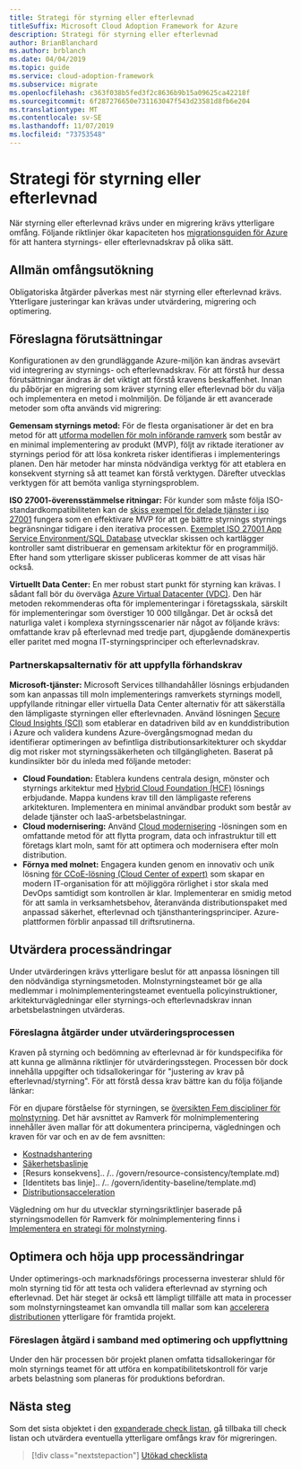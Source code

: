 ```yaml
---
title: Strategi för styrning eller efterlevnad
titleSuffix: Microsoft Cloud Adoption Framework for Azure
description: Strategi för styrning eller efterlevnad
author: BrianBlanchard
ms.author: brblanch
ms.date: 04/04/2019
ms.topic: guide
ms.service: cloud-adoption-framework
ms.subservice: migrate
ms.openlocfilehash: c363f038b5fed3f2c8636b9b15a09625ca42218f
ms.sourcegitcommit: 6f287276650e731163047f543d23581d8fb6e204
ms.translationtype: MT
ms.contentlocale: sv-SE
ms.lasthandoff: 11/07/2019
ms.locfileid: "73753548"
---
```

# <a name="governance-or-compliance-strategy"></a>Strategi för styrning eller efterlevnad

När styrning eller efterlevnad krävs under en migrering krävs ytterligare omfång. Följande riktlinjer ökar kapaciteten hos [migrationsguiden för Azure](../azure-migration-guide/index.md) för att hantera styrnings- eller efterlevnadskrav på olika sätt.

## <a name="general-scope-expansion"></a>Allmän omfångsutökning

Obligatoriska åtgärder påverkas mest när styrning eller efterlevnad krävs. Ytterligare justeringar kan krävas under utvärdering, migrering och optimering.

## <a name="suggested-prerequisites"></a>Föreslagna förutsättningar

Konfigurationen av den grundläggande Azure-miljön kan ändras avsevärt vid integrering av styrnings- och efterlevnadskrav. För att förstå hur dessa förutsättningar ändras är det viktigt att förstå kravens beskaffenhet. Innan du påbörjar en migrering som kräver styrning eller efterlevnad bör du välja och implementera en metod i molnmiljön. De följande är ett avancerade metoder som ofta används vid migrering:

**Gemensam styrnings metod:** För de flesta organisationer är det en bra metod för att [utforma modellen för moln införande ramverk](../../govern/guides/index.md) som består av en minimal implementering av produkt (MVP), följt av riktade iterationer av styrnings period för att lösa konkreta risker identifieras i implementerings planen. Den här metoder har minsta nödvändiga verktyg för att etablera en konsekvent styrning så att teamet kan förstå verktygen. Därefter utvecklas verktygen för att bemöta vanliga styrningsproblem.

**ISO 27001-överensstämmelse ritningar:** För kunder som måste följa ISO-standardkompatibiliteten kan de [skiss exempel för delade tjänster i iso 27001](https://docs.microsoft.com/azure/governance/blueprints/samples/iso27001-shared/index) fungera som en effektivare MVP för att ge bättre styrnings styrnings begränsningar tidigare i den iterativa processen. [Exemplet ISO 27001 App Service Environment/SQL Database](https://docs.microsoft.com/azure/governance/blueprints/samples/iso27001-ase-sql-workload) utvecklar skissen och kartlägger kontroller samt distribuerar en gemensam arkitektur för en programmiljö. Efter hand som ytterligare skisser publiceras kommer de att visas här också.

**Virtuellt Data Center:** En mer robust start punkt för styrning kan krävas. I sådant fall bör du överväga [Azure Virtual Datacenter (VDC)](../../reference/vdc.md). Den här metoden rekommenderas ofta för implementeringar i företagsskala, särskilt för implementeringar som överstiger 10 000 tillgångar. Det är också det naturliga valet i komplexa styrningsscenarier när något av följande krävs: omfattande krav på efterlevnad med tredje part, djupgående domänexpertis eller paritet med mogna IT-styrningsprinciper och efterlevnadskrav.

### <a name="partnership-option-to-complete-prerequisites"></a>Partnerskapsalternativ för att uppfylla förhandskrav

**Microsoft-tjänster:** Microsoft Services tillhandahåller lösnings erbjudanden som kan anpassas till moln implementerings ramverkets styrnings modell, uppfyllande ritningar eller virtuella Data Center alternativ för att säkerställa den lämpligaste styrningen eller efterlevnaden. Använd lösningen [Secure Cloud Insights (SCI)](https://download.microsoft.com/download/C/7/C/C7CEA89D-7BDB-4E08-B998-737C13107361/Secure_Cloud_Insights_Datasheet_EN_US.pdf) som etablerar en datadriven bild av en kunddistribution i Azure och validera kundens Azure-övergångsmognad medan du identifierar optimeringen av befintliga distributionsarkitekturer och skyddar dig mot risker mot styrningssäkerheten och tillgängligheten. Baserat på kundinsikter bör du inleda med följande metoder:

- **Cloud Foundation:** Etablera kundens centrala design, mönster och styrnings arkitektur med [Hybrid Cloud Foundation (HCF)](https://download.microsoft.com/download/D/8/7/D872DFD0-1C46-4145-95E4-B5EAB2958B96/Hybrid_Cloud_Foundation_Datasheet_EN_US.pdf) lösnings erbjudande. Mappa kundens krav till den lämpligaste referens arkitekturen. Implementera en minimal användbar produkt som består av delade tjänster och IaaS-arbetsbelastningar.
- **Cloud modernisering:** Använd [Cloud modernisering](https://download.microsoft.com/download/3/7/3/373F90E3-8568-44F3-B096-CD9C1CD28AB7/Cloud_Modernization_Datasheet_EN_US.pdf) -lösningen som en omfattande metod för att flytta program, data och infrastruktur till ett företags klart moln, samt för att optimera och modernisera efter moln distribution.
- **Förnya med molnet:** Engagera kunden genom en innovativ och unik lösning [för CCoE-lösning (Cloud Center of expert)](https://download.microsoft.com/download/F/8/B/F8BBE4BD-E5F8-4DFB-82F7-C0A4E17051BB/Cloud_Center_of_Excellence_Datasheet_EN_US.pdf) som skapar en modern IT-organisation för att möjliggöra rörlighet i stor skala med DevOps samtidigt som kontrollen är klar. Implementerar en smidig metod för att samla in verksamhetsbehov, återanvända distributionspaket med anpassad säkerhet, efterlevnad och tjänsthanteringsprinciper. Azure-plattformen förblir anpassad till driftsrutinerna.

## <a name="assess-process-changes"></a>Utvärdera processändringar

Under utvärderingen krävs ytterligare beslut för att anpassa lösningen till den nödvändiga styrningsmetoden. Molnstyrningsteamet bör ge alla medlemmar i molnimplementeringsteamet eventuella policyinstruktioner, arkitekturvägledningar eller styrnings-och efterlevnadskrav innan arbetsbelastningen utvärderas.

### <a name="suggested-action-during-the-assess-process"></a>Föreslagna åtgärder under utvärderingsprocessen

Kraven på styrning och bedömning av efterlevnad är för kundspecifika för att kunna ge allmänna riktlinjer för utvärderingsstegen. Processen bör dock innehålla uppgifter och tidsallokeringar för "justering av krav på efterlevnad/styrning". För att förstå dessa krav bättre kan du följa följande länkar:

För en djupare förståelse för styrningen, se [översikten Fem discipliner för molnstyrning](../../govern/governance-disciplines.md). Det här avsnittet av Ramverk för molnimplementering innehåller även mallar för att dokumentera principerna, vägledningen och kraven för var och en av de fem avsnitten:

- [Kostnadshantering](../../govern/cost-management/template.md)
- [Säkerhetsbaslinje](../../govern/security-baseline/template.md)
- [Resurs konsekvens].. /.. /govern/resource-consistency/template.md)
- [Identitets bas linje].. /.. /govern/identity-baseline/template.md)
- [Distributionsacceleration](../../govern/deployment-acceleration/template.md)

Vägledning om hur du utvecklar styrningsriktlinjer baserade på styrningsmodellen för Ramverk för molnimplementering finns i [Implementera en strategi för molnstyrning](../../govern/corporate-policy.md).

## <a name="optimize-and-promote-process-changes"></a>Optimera och höja upp processändringar

Under optimerings-och marknadsförings processerna investerar shluld för moln styrning tid för att testa och validera efterlevnad av styrning och efterlevnad. Det här steget är också ett lämpligt tillfälle att mata in processer som molnstyrningsteamet kan omvandla till mallar som kan [accelerera distributionen](../../govern/deployment-acceleration/index.md) ytterligare för framtida projekt.

### <a name="suggested-action-during-the-optimize-and-promote-process"></a>Föreslagen åtgärd i samband med optimering och uppflyttning

Under den här processen bör projekt planen omfatta tidsallokeringar för moln styrnings teamet för att utföra en kompatibilitetskontroll för varje arbets belastning som planeras för produktions befordran.

## <a name="next-steps"></a>Nästa steg

Som det sista objektet i den [expanderade check listan](./index.md), gå tillbaka till check listan och utvärdera eventuella ytterligare omfångs krav för migreringen.

> [!div class="nextstepaction"]
> [Utökad checklista](./index.md)
